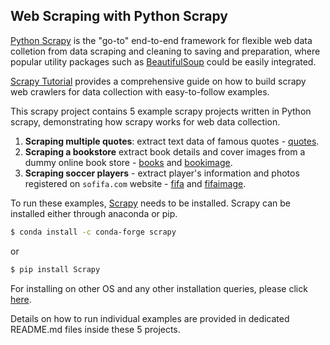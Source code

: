 ## Web Scraping with Python Scrapy

[Python Scrapy](https://scrapy.org) is the "go-to" end-to-end framework for flexible web data colletion from data scraping and cleaning to saving and preparation, where popular utility packages such as [BeautifulSoup](https://www.crummy.com/software/BeautifulSoup/bs4/doc/) could be easily integrated. 

[Scrapy Tutorial](https://docs.scrapy.org/en/latest/intro/tutorial.html) provides a comprehensive guide on how to build scrapy web crawlers for data collection with easy-to-follow examples. 

This scrapy project contains 5 example scrapy projects written in Python scrapy, demonstrating how scrapy works for web data collection.

1. **Scraping multiple quotes**: extract text data of famous quotes - [quotes](https://github.com/yingdazhai/scrapy.git/tree/master/quotes).
2. **Scraping a bookstore** extract book details and cover images from a dummy online book store - [books](https://github.com/yingdazhai/scrapy.git/tree/master/books) and [bookimage](https://github.com/yingdazhai/scrapy.git/tree/master/bookimage).
3. **Scraping soccer players** - extract player's information and photos registered on `sofifa.com` website - [fifa](https://github.com/yingdazhai/scrapy.git/tree/master/fifa) and [fifaimage](https://github.com/yingdazhai/scrapy.git/tree/master/fifaimage).
   
To run these examples, [Scrapy](https://docs.scrapy.org/en/latest/) needs to be installed. Scrapy can be installed either through anaconda or pip.

```bash
$ conda install -c conda-forge scrapy
```
or

```bash
$ pip install Scrapy
```

For installing on other OS and any other installation queries, please click [here](https://docs.scrapy.org/en/latest/intro/install.html).

Details on how to run individual examples are provided in dedicated README.md files inside these 5 projects.